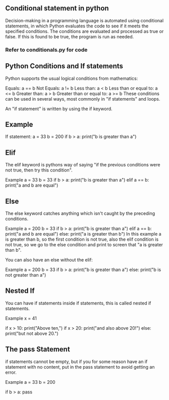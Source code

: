 ## Conditional statement in python

Decision-making in a programming language is automated using conditional statements,
in which Python evaluates the code to see if it meets the specified conditions. 
The conditions are evaluated and processed as true or false. If this is found to be true, the program is run as needed.

### Refer to conditionals.py for code

## Python Conditions and If statements
Python supports the usual logical conditions from mathematics:

Equals: a == b
Not Equals: a != b
Less than: a < b
Less than or equal to: a <= b
Greater than: a > b
Greater than or equal to: a >= b
These conditions can be used in several ways, most commonly in "if statements" and loops.

An "if statement" is written by using the if keyword.

## Example
If statement:
a = 33
b = 200
if b > a:
  print("b is greater than a")
  
## Elif
The elif keyword is pythons way of saying "if the previous conditions were not true, then try this condition".

Example
a = 33
b = 33
if b > a:
  print("b is greater than a")
elif a == b:
  print("a and b are equal")
  
## Else
The else keyword catches anything which isn't caught by the preceding conditions.

Example
a = 200
b = 33
if b > a:
  print("b is greater than a")
elif a == b:
  print("a and b are equal")
else:
  print("a is greater than b")
In this example a is greater than b, so the first condition is not true, also the elif condition is not true, so we go to the else condition and print to screen that "a is greater than b".

You can also have an else without the elif:

Example
a = 200
b = 33
if b > a:
  print("b is greater than a")
else:
  print("b is not greater than a")

## Nested If
You can have if statements inside if statements, this is called nested if statements.

Example
x = 41

if x > 10:
  print("Above ten,")
  if x > 20:
    print("and also above 20!")
  else:
    print("but not above 20.")
 ## The pass Statement
if statements cannot be empty, but if you for some reason have an if statement with no content, put in the pass statement to avoid getting an error.

Example
a = 33
b = 200

if b > a:
  pass
